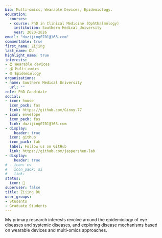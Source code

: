 ```yaml
---
bio: Multi-omics, Wearable Devices, Epidemiology.
education:
  courses:
  - course: PhD in Clinical Medicine (Ophthalmology)
    institution: Southern Medical University
    year: 2020-2026
email: "duzijing0701@163.com"
commentable: true
first_name: Zijing
last_name: DU
highlight_name: true
interests:
- ⌚️ Wearable devices
- 💰 Multi-omics
- 🌐 Epidemiology
organizations:
- name: Southern Medical University
  url: ""
role: PhD Candidate
social:
- icon: house
  icon_pack: fas
  link: https://github.com/Ginny-77
- icon: envelope
  icon_pack: fas
  link: duzijing0701@163.com
- display:
    header: true
  icon: github
  icon_pack: fab
  label: Follow us on GitHub
  link: https://github.com/jaspershen-lab
- display:
    header: true
# - icon: cv
#   icon_pack: ai
#   link: 
status:
  icon: 👻
superuser: false
title: Zijing DU
user_groups:
- Students
- Graduate Students
---
```


My primary research interests revolve around the epidemiology of eye diseases and systemic diseases, and exploring disease mechanisms based on wearable devices and multi-omics approaches.
 

